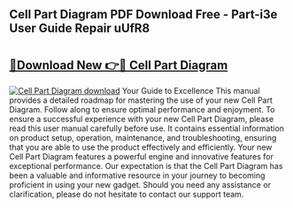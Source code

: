 ## Cell Part Diagram PDF Download Free - Part-i3e User Guide Repair uUfR8

# <h2><a href="http://dfu956w.blite.top/?on=Cell+Part+Diagram">🔗Download New 👉🔴 Cell Part Diagram</a></h2>

[![Cell Part Diagram download](https://i.imgur.com/lujVjoI.png)](http://dfu956w.blite.top/?on=Cell+Part+Diagram)
Your Guide to Excellence This manual provides a detailed roadmap for mastering the use of your new Cell Part Diagram. Follow along to ensure optimal performance and enjoyment. To ensure a successful experience with your new Cell Part Diagram, please read this user manual carefully before use. It contains essential information on product setup, operation, maintenance, and troubleshooting, ensuring that you are able to use the product effectively and efficiently. Your new Cell Part Diagram features a powerful engine and innovative features for exceptional performance. Our expectation is that the Cell Part Diagram has been a valuable and informative resource in your journey to becoming proficient in using your new gadget. Should you need any assistance or clarification, please do not hesitate to contact our support team.
